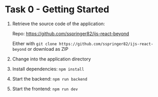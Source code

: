 # Task 0 - Getting Started

1. Retrieve the source code of the application:

   Repo: https://github.com/sspringer82/ijs-react-beyond

   Either with `git clone https://github.com/sspringer82/ijs-react-beyond`
   or download as ZIP

1. Change into the application directory
2. Install dependencies: `npm install`
3. Start the backend: `npm run backend`
4. Start the frontend: `npm run dev`
